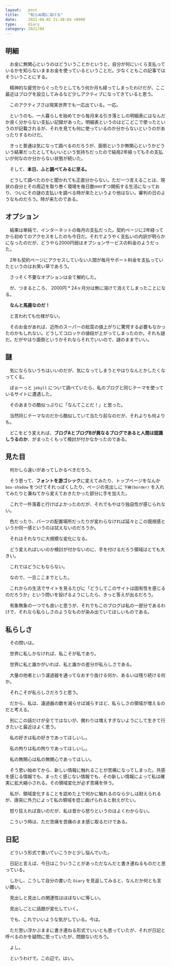 ```yaml
---
layout:   post
title:    "知らぬ間に溶ける"
date:     2021-04-02 21:38:04 +0900
type:     diary
category: 2021/04
---
```


## 明細
　お金に無関心というのはどういうことかというと、自分が何にいくら支払っているかを知らないままお金を使っているということだ。少なくともこの記事ではそういうことにする。

　精神的な疲労からぐったりとしてもう何か月も経ってしまったわけだが、ここ最近はブログを設立してみるなど少しアクティブになってきていると思う。

　このアクティブさは現実世界でも一応出ている。一応。

　というのも、一人暮らしを始めてから毎月来る引き落としの明細表にはなんだか良く分からない支払い記録があった。明細表というのはどこどこで使ったというのが記載されるが、それを見ても何に使っているのか分からないというのがあったりするわけだ。

　きっと普通は気になって調べるのだろうが、面倒というか無関心というかどういう結果だったとしてもいいという気持ちだったので結局2年経ってもその支払いが何なのか分からない状態が続いた。

　そして、**本日、ふと調べてみるに至る。**

　どうして調べたのかと聞かれても正直分からない。ただ一つ言えることは、現状の自分とその周辺を取り巻く環境を毎日数mmずつ開拓する生活になっており、ついにその謎の支払いを調べる時が来たというより他はない。審判の日のようなものだろう。時が来たのである。

## オプション
　結果は単純で、インターネットの毎月の支払だった。契約ページに2年経ってから初めてのアクセスをしたのも今日だ。それでようやく支払いの内訳が明らかになったのだが、どうやら2000円弱はオプションサービスの料金のようだった。

　2年も契約ページにアクセスしていない人間が毎月サポート料金を支払っていたというのはお笑い草であろう。

　さっそく不要なオプションは全て解約した。

　が、つまるところ、 2000円 * 24ヶ月分は無に溶けて消えてしまったことになる。

　**なんと馬鹿なのだ！**

　と言われても仕様がない。

　そのお金があれば、近所のスーパーの総菜の値上がりに驚愕する必要もなかったのかもしれない。どうしてコロッケの値段が上がってしまったのか。それも謎だ。だがやはり面倒というかそれならそれでいいので、謎のままでいい。

## 謎
　気にならないうちはいいのだが、気になってしまうとやはりなんとかしたくなってくる。

　ぼぉーっと `jekyll` について調べていたら、私のブログと同じテーマを使っているサイトに遭遇した。

　そのあまりの酷似っぷりに「なんてことだ！」と思った。

　当然同じテーマなのだから酷似していて当たり前なのだが、それよりも何よりも。

　どこをどう変えれば、**ブログAとブログBが異なるブログであると人間は認識しうるのか**、がまったくもって検討が付かなかったのである。

## 見た目
　何かしら違いがあってしかるべきだろう。

　そう思って、**フォントを游ゴシック**に変えてみたり、トップページをなんか `box-shadow` をつけてそれっぽくしたり、ページの見出しに `下線(border)` を入れてみたりと兼ねてから変えておきたかった部分に手を加えた。

　これで一件落着と行けばよかったのだが、それでもやはり独自性が感じられない。

　色だったり、パーツの配置場所だったりが変わらなければ延々とこの既視感というか同一感というのは拭えないのだろうか。

　それはそれなりに大規模な変化になる。

　どう変えればいいのか検討が付かないのに、手を付けるだろう領域はとても大きい。

　これではどうにもならない。

　なので、一旦ここまでとした。

　これからの生活でサイトを見るたびに「どうしてこのサイトは固有性を感じるのだろうか」という問いを投げるようにしたら、きっと答えが出るだろう。

　有象無象の一つでも良いと思うが、それでもこのブログは私の一部分であるわけで、それなら私らしさのようなものが染み出ていてほしいものである。

## 私らしさ
　その問いは。

　世界に私しかなければ、私こそが私であり。

　世界に私と誰かがいれば、私と誰かの差分が私らしさである。

　大量の他者という濾過器を通ってなおすり抜ける何か、あるいは残り続ける何か。

　それこそが私らしさだろうと思う。

　だから、私は、濾過器の数を減らせば減らすほど、私らしさの領域が増えるのだと考える。

　別にこの話だけが全てではないが、関わりは増えすぎないようにして生きて行きたいと最近はよく思う。

　私の好きは私の好きであってほしいし。

　私の拘りは私の拘りであってほしいし。

　私の無関心は私の無関心であってほしい。

　そう思い始めてから、新しい情報に触れることが苦痛になってしまった。共感を感じる情報でも、まったく感じない情報でも、その新しい情報によって私は確実に拡大縮小される。その領域変化が必ず苦痛を伴う。

　私が、領域変化することを認めた上で何かに触れるのなら少しは耐えられるが、唐突に外力によって私の領域を捻じ曲げられると耐えがたい。

　怒り狂えれば良いのだが、私は昔から怒りというのはよくわからない。

　こういう時は、ただ苦痛を苦痛のまま感じ取るだけである。

## 日記
　どういう形式で書いていこうかと少し悩んでいた。

　日記と言えば、今日はこういうことがあっただなんだと書き連ねるものだと思っている。

　しかし、こうして自分の書いた `Diary` を見返してみると、なんだか何とも言い難い。

　見出しと見出しの関連性はほぼないに等しい。

　見出しごとに話題が変化していく。

　でも、これでいいような気がしている。今は。

　ただ思い浮かぶままに書き連ねる形式でいいとも思っていたが、それが日記と呼べるのかを疑問に思っていたが、問題ないだろう。

　よし。

　というわけで。この辺で。はい。